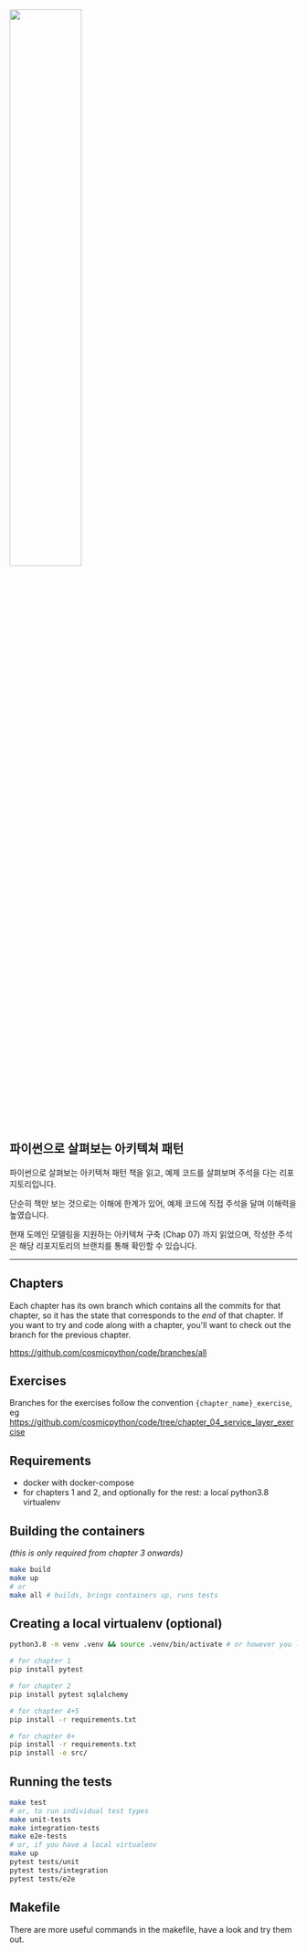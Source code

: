 <img src = "https://github.com/LemonDouble/python_architecture/blob/master/img/XL.jpg" width="50%" height="50%">

## 파이썬으로 살펴보는 아키텍쳐 패턴

파이썬으로 살펴보는 아키텍쳐 패턴 책을 읽고, 예제 코드를 살펴보며 주석을 다는 리포지토리입니다.

단순히 책만 보는 것으로는 이해에 한계가 있어, 예제 코드에 직접 주석을 달며 이해력을 높였습니다.

현재 도메인 모델링을 지원하는 아키텍쳐 구축 (Chap 07) 까지 읽었으며, 작성한 주석은 해당 리포지토리의 브랜치를 통해 확인할 수 있습니다.

---

## Chapters

Each chapter has its own branch which contains all the commits for that chapter,
so it has the state that corresponds to the _end_ of that chapter.
If you want to try and code along with a chapter,
you'll want to check out the branch for the previous chapter.

https://github.com/cosmicpython/code/branches/all


## Exercises

Branches for the exercises follow the convention `{chapter_name}_exercise`,
eg https://github.com/cosmicpython/code/tree/chapter_04_service_layer_exercise


## Requirements

* docker with docker-compose
* for chapters 1 and 2, and optionally for the rest: a local python3.8 virtualenv


## Building the containers

_(this is only required from chapter 3 onwards)_

```sh
make build
make up
# or
make all # builds, brings containers up, runs tests
```

## Creating a local virtualenv (optional)

```sh
python3.8 -m venv .venv && source .venv/bin/activate # or however you like to create virtualenvs

# for chapter 1
pip install pytest 

# for chapter 2
pip install pytest sqlalchemy

# for chapter 4+5
pip install -r requirements.txt

# for chapter 6+
pip install -r requirements.txt
pip install -e src/
```

<!-- TODO: use a make pipinstall command -->


## Running the tests

```sh
make test
# or, to run individual test types
make unit-tests
make integration-tests
make e2e-tests
# or, if you have a local virtualenv
make up
pytest tests/unit
pytest tests/integration
pytest tests/e2e
```

## Makefile

There are more useful commands in the makefile, have a look and try them out.

